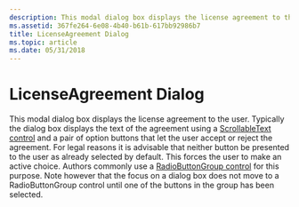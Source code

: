 ```yaml
---
description: This modal dialog box displays the license agreement to the user.
ms.assetid: 367fe264-6e08-4b40-b61b-617bb92986b7
title: LicenseAgreement Dialog
ms.topic: article
ms.date: 05/31/2018
---
```


# LicenseAgreement Dialog

This modal dialog box displays the license agreement to the user. Typically the dialog box displays the text of the agreement using a [ScrollableText control](scrollabletext-control.md) and a pair of option buttons that let the user accept or reject the agreement. For legal reasons it is advisable that neither button be presented to the user as already selected by default. This forces the user to make an active choice. Authors commonly use a [RadioButtonGroup control](radiobuttongroup-control.md) for this purpose. Note however that the focus on a dialog box does not move to a RadioButtonGroup control until one of the buttons in the group has been selected.

 

 



